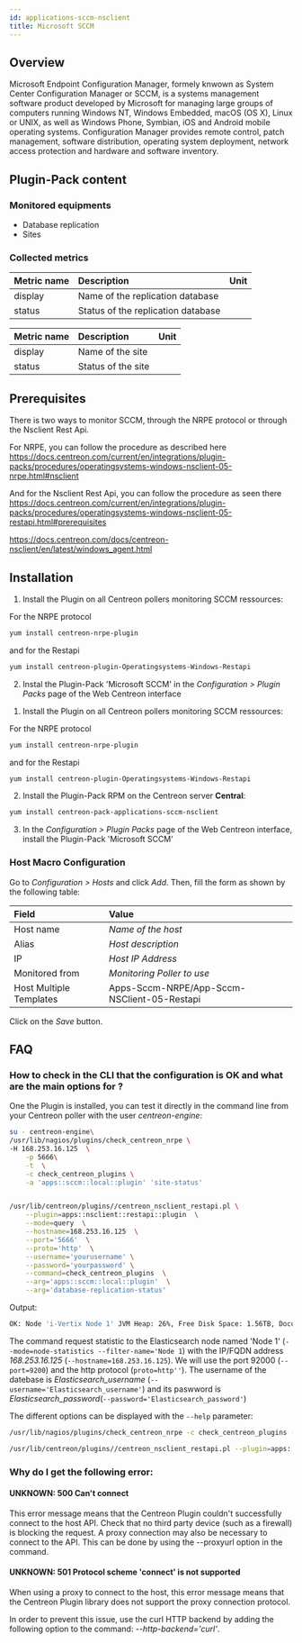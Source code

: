 ```yaml
---
id: applications-sccm-nsclient
title: Microsoft SCCM
---
```


## Overview

Microsoft Endpoint Configuration Manager, formely knwown as System Center Configuration Manager or SCCM, is a systems management software product developed by Microsoft for managing large groups of computers running Windows NT, Windows Embedded, macOS (OS X), Linux or UNIX, as well as Windows Phone, Symbian, iOS and Android mobile operating systems. Configuration Manager provides remote control, patch management, software distribution, operating system deployment, network access protection and hardware and software inventory.

## Plugin-Pack content

### Monitored equipments

* Database replication
* Sites 


### Collected metrics

<!--DOCUSAURUS_CODE_TABS-->

<!--database-replication-status-->

| Metric name              | Description                              | Unit    |
| :----------------------- | :--------------------------------------- | :------ |
| display                  | Name of the replication database         |         |
| status                   | Status of the replication database       |         |


<!--site-status-->

| Metric name              | Description              | Unit    |
| :----------------------- | :----------------------- | :------ |
| display                  | Name of the site         |         |
| status                   | Status of the site       |         |



<!--END_DOCUSAURUS_CODE_TABS-->

## Prerequisites 

There is two ways to monitor SCCM, through the NRPE protocol or through the Nsclient Rest Api.

For NRPE, you can follow the procedure as described here https://docs.centreon.com/current/en/integrations/plugin-packs/procedures/operatingsystems-windows-nsclient-05-nrpe.html#nsclient

And for the Nsclient Rest Api, you can follow the procedure as seen there https://docs.centreon.com/current/en/integrations/plugin-packs/procedures/operatingsystems-windows-nsclient-05-restapi.html#prerequisites

https://docs.centreon.com/docs/centreon-nsclient/en/latest/windows_agent.html

## Installation

<!--DOCUSAURUS_CODE_TABS-->

<!--Online Licence Business & IT Editions-->

1. Install the Plugin on all Centreon pollers monitoring SCCM ressources:

For the NRPE protocol
```bash
yum install centreon-nrpe-plugin
```
and for the Restapi
```bash
yum install centreon-plugin-Operatingsystems-Windows-Restapi
```

2. Instal the Plugin-Pack 'Microsoft SCCM' in the *Configuration  >  Plugin Packs*  page of the Web Centreon interface

<!--Offline Licenses-->

1. Install the Plugin on all Centreon pollers monitoring SCCM ressources:

For the NRPE protocol
```bash
yum install centreon-nrpe-plugin
```
and for the Restapi
```bash
yum install centreon-plugin-Operatingsystems-Windows-Restapi
```

2. Install the Plugin-Pack RPM on the Centreon server **Central**:

```bash
yum install centreon-pack-applications-sccm-nsclient
```

3. In the *Configuration  \>  Plugin Packs*  page of the Web Centreon interface, install the Plugin-Pack 'Microsoft SCCM'

<!--END_DOCUSAURUS_CODE_TABS-->

### Host Macro Configuration


Go to *Configuration \> Hosts* and click *Add*. Then, fill the form as shown by
the following table:

| Field                   | Value                                       |
| :---------------------- | :------------------------------------------ |
| Host name               | *Name of the host*                          |
| Alias                   | *Host description*                          |
| IP                      | *Host IP Address*                           |
| Monitored from          | *Monitoring Poller to use*                  |
| Host Multiple Templates | Apps-Sccm-NRPE/App-Sccm-NSClient-05-Restapi |

Click on the *Save* button.

## FAQ

### How to check in the CLI that the configuration is OK and what are the main options for ?

One the Plugin is installed, you can test it directly in the command line from your Centreon poller
with the user *centreon-engine*:

```bash
su - centreon-engine\
/usr/lib/nagios/plugins/check_centreon_nrpe \ 
-H 168.253.16.125  \
	-p 5666\
	-t  \
	-c check_centreon_plugins \
	-a 'apps::sccm::local::plugin' 'site-status' 


/usr/lib/centreon/plugins//centreon_nsclient_restapi.pl \
	--plugin=apps::nsclient::restapi::plugin  \
	--mode=query  \
	--hostname=168.253.16.125  \
	--port='5666'  \
	--proto='http'  \
    --username='yourusername' \
	--password='yourpassword' \
	--command=check_centreon_plugins  \
	--arg='apps::sccm::local::plugin'  \
	--arg='database-replication-status'  

```

Output: 

```bash
OK: Node 'i-Vertix Node 1' JVM Heap: 26%, Free Disk Space: 1.56TB, Documents: 4362761044, Data: 1.26TB | 'i-Vertix Node 1#node.jvm.heap.usage.percentage'=26%;;;0;100 'i-Vertix Node 1#node.jvm.heap.usage.bytes'=36380302240B;;;0;137151119360 'i-Vertix Node 1#node.disk.free.bytes'=1710072680448B;;;0;3113589145600 'i-Vertix Node 1#node.documents.total.count'=4362761044;;;0; 'i-Vertix Node 1#node.data.size.bytes'=1386278479651B;;;0;
```

The command request statistic to the Elasticsearch node named 'Node 1' (```--mode=node-statistics --filter-name='Node 1```) with the IP/FQDN address *168.253.16.125* (```--hostname=168.253.16.125```). We will use the port 92000 (```--port=9200```) and the http protocol (```proto=http''```). The username of the datebase is *Elasticsearch_username* (```--username='Elasticsearch_username'```) and its paswword is *Elasticsearch_password*(```--password='Elasticsearch_password'```)


The different options can be displayed with the ```--help``` parameter:  

```bash
/usr/lib/nagios/plugins/check_centreon_nrpe -c check_centreon_plugins -a 'apps::sccm::local::plugin' 'site-status' --help
```
```bash
/usr/lib/centreon/plugins//centreon_nsclient_restapi.pl --plugin=apps::nsclient::restapi::plugin --mode=query --command=check_centreon_plugins --arg='apps::sccm::local::plugin' --arg='database-replication-status' --help
```

### Why do I get the following error:

#### UNKNOWN: 500 Can't connect

This error message means that the Centreon Plugin couldn't successfully connect to the host API. Check that no third party device (such as a firewall) is blocking the request. A proxy connection may also be necessary to connect to the API. This can be done by using the --proxyurl option in the command.

#### UNKNOWN: 501 Protocol scheme 'connect' is not supported

When using a proxy to connect to the host, this error message means that the Centreon Plugin library does not support the proxy connection protocol.

In order to prevent this issue, use the curl HTTP backend by adding the following option to the command: *--http-backend='curl'*.
